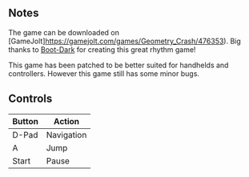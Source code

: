 ## Notes

The game can be downloaded on [GameJolt]https://gamejolt.com/games/Geometry_Crash/476353). Big thanks to [Boot-Dark](https://gamejolt.com/@BootDarkGames) for creating this great rhythm game!

This game has been patched to be better suited for handhelds and controllers. However this game still has some minor bugs. 

## Controls

| Button | Action |
|--|--| 
|D-Pad|Navigation|
|A|Jump|
|Start|Pause|



